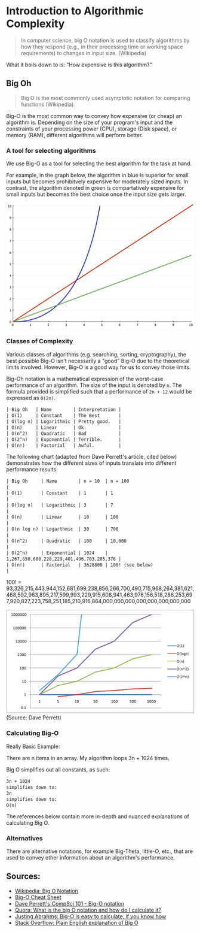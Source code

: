 # Introduction to Algorithmic Complexity

>  In computer science, big O notation is used to classify algorithms by how they respond (e.g., in their processing time or working space requirements) to changes in input size. (Wikipedia)

What it boils down to is: “How expensive is this algorithm?”

## Big Oh

> Big O is the most commonly used asymptotic notation for comparing functions (Wikipedia)

Big-O is the most common way to convey how expensive (or cheap) an algorithm is.  Depending on the size of your program's input and the constraints of your processing power (CPU), storage (Disk space), or memory (RAM), different algorithms will perform better.

### A tool for selecting algorithms

We use Big-O as a tool for selecting the best algorithm for the task at hand.

For example, in the graph below, the algorithm in blue is superior for small inputs but becomes prohibitvely expensive for moderately sized inputs.  In contrast, the algorithm denoted in green is compartatively expensive for small inputs but becomes the best choice once the input size gets larger.

![Example of possible algorithms](example-algorithms.png)

### Classes of Complexity

Various classes of algorithms (e.g. searching, sorting, cryptography), the best possible Big-O isn't necessarily a "good" Big-O due to the theoretical limits involved.  However, Big-O is a good way for us to convey those limits.

Big-Oh notation is a mathematical expression of the worst-case performance of an algorithm.  The size of the input is denoted by `n`. The formula provided is simplified such that a performance of `2n + 12` would be expressed as `O(2n)`.

    | Big Oh   | Name        | Interpretation |
    | O(1)     | Constant    | The Best       |
    | O(log n) | Logarithmic | Pretty good.   |
    | O(n)     | Linear      | Ok.            |
    | O(n^2)   | Quadratic   | Bad            |
    | O(2^n)   | Exponential | Terrible.      |
    | O(n!)    | Factorial   | Awful.         |


The following chart (adapted from Dave Perrett's article, cited below) demonstrates how the different sizes of inputs translate into different performance results:

    | Big Oh     | Name        | n = 10  | n = 100                                   |
    | O(1)       | Constant    | 1       | 1                                         |
    | O(log n)   | Logarithmic | 3       | 7                                         |
    | O(n)       | Linear      | 10      | 100                                       |
    | O(n log n) | Logarthmic  | 30      | 700                                       |
    | O(n^2)     | Quadratic   | 100     | 10,000                                    |
    | O(2^n)     | Exponential | 1024    | 1,267,650,600,228,229,401,496,703,205,376 |
    | O(n!)      | Factorial   | 3628800 | 100! (see below)                          |


100! = 93,326,215,443,944,152,681,699,238,856,266,700,490,715,968,264,381,621,468,592,963,895,217,599,993,229,915,608,941,463,976,156,518,286,253,697,920,827,223,758,251,185,210,916,864,000,000,000,000,000,000,000,000

![Comparison of Different Classes of Algorithms](dave-perrett-time-complexity.png)
(Source: Dave Perrett)

### Calculating Big-O

Really Basic Example:

There are n items in an array.  My algorithm loops 3n + 1024 times.

Big O simplifies out all constants, as such:

    3n + 1024
    simplifies down to:
    3n
    simplifies down to:
    O(n)

The references below contain more in-depth and nuanced explanations of calculating Big O.

### Alternatives

There are alternative notations, for example Big-Theta, little-O, etc., that are used to convey other information about an algorithm's performance.


## Sources:

* [Wikipedia: Big O Notation](http://en.wikipedia.org/wiki/Big_O_notation)
* [Big-O Cheat Sheet](http://bigocheatsheet.com/)
* [Dave Perrett's CompSci 101 - Big-O notation](http://www.daveperrett.com/articles/2010/12/07/comp-sci-101-big-o-notation/)
* [Quora: What is the big O notation and how do I calculate it?](http://www.quora.com/Big-O-Notation/What-is-the-big-O-notation-and-how-do-I-calculate-it)
* [Justing Abrahms: Big-O is easy to calculate, if you know how](http://justinlilly.com/computer-science/how-to-calculate-big-o.html)
* [Stack Overflow: Plain English explanation of Big O](http://stackoverflow.com/questions/487258/plain-english-explanation-of-big-o)

<!-- TODO: Incorporate https://medium.com/@_marcos_otero/the-real-10-algorithms-that-dominate-our-world-e95fa9f16c04 -->
